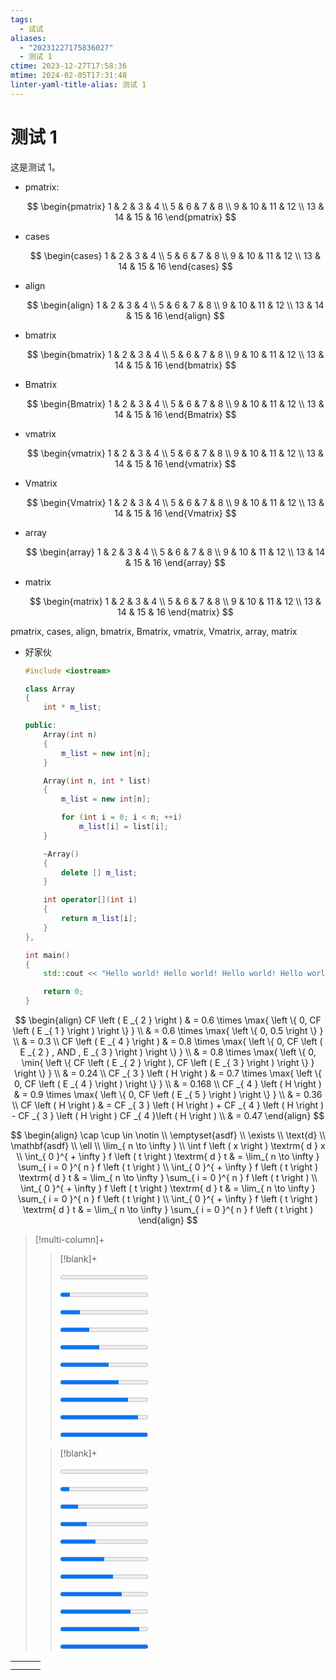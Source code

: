 ```yaml
---
tags:
  - 试试
aliases:
  - "20231227175836027"
  - 测试 1
ctime: 2023-12-27T17:58:36
mtime: 2024-02-05T17:31:48
linter-yaml-title-alias: 测试 1
---
```


# 测试 1

这是测试 1。

- pmatrix:

	$$
	\begin{pmatrix}
	1 & 2 & 3 & 4 \\
	5 & 6 & 7 & 8 \\
	9 & 10 & 11 & 12 \\
	13 & 14 & 15 & 16
	\end{pmatrix}
	$$

- cases

	$$
	\begin{cases}
	1 & 2 & 3 & 4 \\
	5 & 6 & 7 & 8 \\
	9 & 10 & 11 & 12 \\
	13 & 14 & 15 & 16
	\end{cases}
	$$

- align

	$$
	\begin{align}
	1 & 2 & 3 & 4 \\
	5 & 6 & 7 & 8 \\
	9 & 10 & 11 & 12 \\
	13 & 14 & 15 & 16
	\end{align}
	$$

- bmatrix

	$$
	\begin{bmatrix}
	1 & 2 & 3 & 4 \\
	5 & 6 & 7 & 8 \\
	9 & 10 & 11 & 12 \\
	13 & 14 & 15 & 16
	\end{bmatrix}
	$$

- Bmatrix

	$$
	\begin{Bmatrix}
	1 & 2 & 3 & 4 \\
	5 & 6 & 7 & 8 \\
	9 & 10 & 11 & 12 \\
	13 & 14 & 15 & 16
	\end{Bmatrix}
	$$

- vmatrix

	$$
	\begin{vmatrix}
	1 & 2 & 3 & 4 \\
	5 & 6 & 7 & 8 \\
	9 & 10 & 11 & 12 \\
	13 & 14 & 15 & 16
	\end{vmatrix}
	$$

- Vmatrix

	$$
	\begin{Vmatrix}
	1 & 2 & 3 & 4 \\
	5 & 6 & 7 & 8 \\
	9 & 10 & 11 & 12 \\
	13 & 14 & 15 & 16
	\end{Vmatrix}
	$$

- array

	$$
	\begin{array}
	1 & 2 & 3 & 4 \\
	5 & 6 & 7 & 8 \\
	9 & 10 & 11 & 12 \\
	13 & 14 & 15 & 16
	\end{array}
	$$

- matrix

	$$
	\begin{matrix}
	1 & 2 & 3 & 4 \\
	5 & 6 & 7 & 8 \\
	9 & 10 & 11 & 12 \\
	13 & 14 & 15 & 16
	\end{matrix}
	$$

pmatrix, cases, align, bmatrix, Bmatrix, vmatrix, Vmatrix, array, matrix

- 好家伙

	```cpp
	#include <iostream>
	
	class Array
	{
		int * m_list;
	
	public:
		Array(int n)
		{
			m_list = new int[n];
		}

		Array(int n, int * list)
		{
			m_list = new int[n];

			for (int i = 0; i < n; ++i)
				m_list[i] = list[i];
		}

		~Array()
		{
			delete [] m_list;
		}

		int operator[](int i)
		{
			return m_list[i];
		}
	},
	
	int main()
	{
		std::cout << "Hello world! Hello world! Hello world! Hello world! Hello world! Hello world! Hello world!" << std::endl;
	
		return 0;
	}
	```

$$
\begin{align}
CF \left ( E _{ 2 } \right ) & = 0.6 \times \max{ \left \{ 0, CF \left ( E _{ 1 } \right ) \right \} } \\
 & = 0.6 \times \max{ \left \{ 0, 0.5 \right \} } \\
 & = 0.3 \\
CF \left ( E _{ 4 } \right ) & = 0.8 \times \max{ \left \{ 0, CF \left ( E _{ 2 } , AND , E _{ 3 } \right ) \right \} } \\
 & = 0.8 \times \max{ \left \{ 0, \min{ \left \{ CF \left ( E _{ 2 } \right ), CF \left ( E _{ 3 } \right ) \right \} } \right \} } \\
 & = 0.24 \\
CF _{ 3 } \left ( H \right ) & = 0.7 \times \max{ \left \{ 0, CF \left ( E _{ 4 } \right ) \right \} } \\
 & = 0.168 \\
CF _{ 4 } \left ( H \right ) & = 0.9 \times \max{ \left \{ 0, CF \left ( E _{ 5 } \right ) \right \} } \\
 & = 0.36 \\
CF \left ( H \right ) & = CF _{ 3 } \left ( H \right ) + CF _{ 4 } \left ( H \right ) - CF _{ 3 } \left ( H \right ) CF _{ 4 }\left ( H \right ) \\
 & = 0.47
\end{align}
$$

$$
\begin{align}
\cap \cup \in \notin  \\
\emptyset{asdf} \\
\exists \\
\text{d} \\
\mathbf{asdf} \\
\ell \\
\lim_{ n \to \infty } \\
\int f \left ( x \right ) \textrm{ d } x \\
\int_{ 0 }^{ + \infty } f \left ( t \right ) \textrm{ d } t & = \lim_{ n \to \infty } \sum_{ i = 0 }^{ n } f \left ( t \right ) \\
\int_{ 0 }^{ + \infty } f \left ( t \right ) \textrm{ d } t & = \lim_{ n \to \infty } \sum_{ i = 0 }^{ n } f \left ( t \right ) \\
\int_{ 0 }^{ + \infty } f \left ( t \right ) \textrm{ d } t & = \lim_{ n \to \infty } \sum_{ i = 0 }^{ n } f \left ( t \right ) \\
\int_{ 0 }^{ + \infty } f \left ( t \right ) \textrm{ d } t & = \lim_{ n \to \infty } \sum_{ i = 0 }^{ n } f \left ( t \right )
\end{align}
$$

> [!multi-column]+
>
> > [!blank]+
> >
> > <progress max=100 value=0></progress>
> >
> > <progress max=100 value=11.1111111111></progress>
> >
> > <progress max=100 value=22.2222222222></progress>
> >
> > <progress max=100 value=33.3333333333></progress>
> >
> > <progress max=100 value=44.4444444444></progress>
> >
> > <progress max=100 value=55.5555555555></progress>
> >
> > <progress max=100 value=66.6666666666></progress>
> >
> > <progress max=100 value=77.7777777777></progress>
> >
> > <progress max=100 value=88.8888888888></progress>
> >
> > <progress max=100 value=99.9999999999></progress>
>
> > [!blank]+
> >
> > <progress max=100 value=0></progress>
> >
> > <progress max=100 value=10></progress>
> >
> > <progress max=100 value=20></progress>
> >
> > <progress max=100 value=30></progress>
> >
> > <progress max=100 value=40></progress>
> >
> > <progress max=100 value=50></progress>
> >
> > <progress max=100 value=60></progress>
> >
> > <progress max=100 value=70></progress>
> >
> > <progress max=100 value=80></progress>
> >
> > <progress max=100 value=90></progress>
> >
> > <progress max=100 value=100></progress>

|   |   |   |
| - | - | - |
|   |   |   |
|   |   |   |